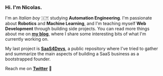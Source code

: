 ### Hi. I'm Nicolas.

I'm an *Italian boy* 🇮🇹 studying **Automation Engineering**. I'm passionate about **Robotics** and **Machine Learning**, and I'm teaching myself **Web Development** through building side projects. You can read more things about me on **[my blog](https://www.nicolasracchi.com)**, where I share some interesting bits of what I'm currently working on. 

My last project is **[SaaS4Devs](https://www.github.com/nicolas-racchi/SaaS4Devs)**, a public repository where I've tried to gather and summarize the main aspects of building a SaaS business as a bootstrapped founder.

Reach me on **[Twitter](https://twitter.com/NicolasRacchi)** 💬
